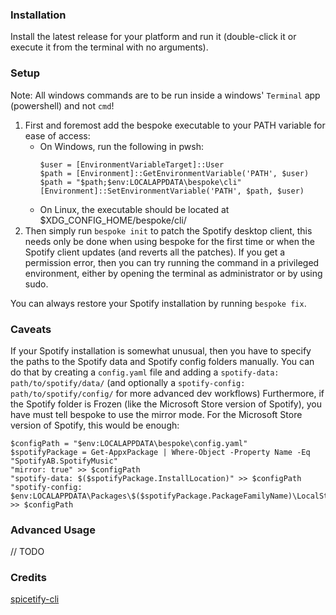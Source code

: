 ### Installation

Install the latest release for your platform and run it (double-click it or execute it from the terminal with no arguments).

### Setup

Note: All windows commands are to be run inside a windows' `Terminal` app (powershell) and not `cmd`!

1. First and foremost add the bespoke executable to your PATH variable for ease of access:
    - On Windows, run the following in pwsh:
        ```
        $user = [EnvironmentVariableTarget]::User
        $path = [Environment]::GetEnvironmentVariable('PATH', $user)
        $path = "$path;$env:LOCALAPPDATA\bespoke\cli"
        [Environment]::SetEnvironmentVariable('PATH', $path, $user)
        ```
    - On Linux, the executable should be located at $XDG_CONFIG_HOME/bespoke/cli/
2. Then simply run `bespoke init` to patch the Spotify desktop client, this needs only be done
   when using bespoke for the first time or when the Spotify client updates (and reverts all the patches).
   If you get a permission error, then you can try running the command in a privileged environment,
   either by opening the terminal as administrator or by using sudo.

You can always restore your Spotify installation by running `bespoke fix`.

### Caveats

If your Spotify installation is somewhat unusual, then you have to specify the paths to the Spotify data and Spotify config folders manually.
You can do that by creating a `config.yaml` file and adding a `spotify-data: path/to/spotify/data/`
(and optionally a `spotify-config: path/to/spotify/config/` for more advanced dev workflows)
Furthermore, if the Spotify folder is Frozen (like the Microsoft Store version of Spotify), you have must tell bespoke to use the mirror mode.
For the Microsoft Store version of Spotify, this would be enough:

```
$configPath = "$env:LOCALAPPDATA\bespoke\config.yaml"
$spotifyPackage = Get-AppxPackage | Where-Object -Property Name -Eq "SpotifyAB.SpotifyMusic"
"mirror: true" >> $configPath
"spotify-data: $($spotifyPackage.InstallLocation)" >> $configPath
"spotify-config: $env:LOCALAPPDATA\Packages\$($spotifyPackage.PackageFamilyName)\LocalState\Spotify\" >> $configPath
```

### Advanced Usage

// TODO

### Credits

[spicetify-cli](https://github.com/spicetify/spicetify-cli)
